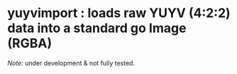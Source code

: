 # yuyvimport : loads raw YUYV (4:2:2) data into a standard go Image (RGBA)

_Note:_ under development & not fully tested.